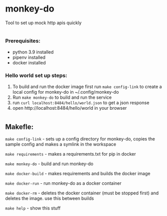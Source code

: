 # monkey-do
Tool to set up mock http apis quickly
#
### Prerequisites:
- python 3.9 installed
- pipenv installed
- docker installed
### Hello world set up steps:
1. To build and run the docker image first run ```make config-link``` to create a local config for monkey-do in ~/.config/monkey-do
2. Run ```make monkey-do``` to build and run the service
3. run ```curl localhost:8484/hello/world.json``` to get a json response
4. open http://localhost:8484/hello/world in your browser
#
## Makefle:

```make config-link``` - sets up a config directory for monkey-do, copies the sample config and makes a symlink in the workspace

```make requirements``` - makes a requirements.txt for pip in docker

```make monkey-do``` - build and run monkey-do

```make docker-build``` - makes requirements and builds the docker image

```make docker-run``` - run monkey-do as a docker container

```make docker-rm``` - deletes the docker container (must be stopped first) and deletes the image. use this between builds

```make help``` - show this stuff
